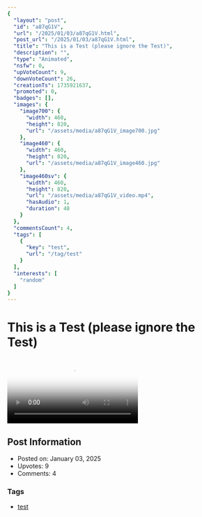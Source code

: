 ```yaml
---
{
  "layout": "post",
  "id": "a87qG1V",
  "url": "/2025/01/03/a87qG1V.html",
  "post_url": "/2025/01/03/a87qG1V.html",
  "title": "This is a Test (please ignore the Test)",
  "description": "",
  "type": "Animated",
  "nsfw": 0,
  "upVoteCount": 9,
  "downVoteCount": 26,
  "creationTs": 1735921637,
  "promoted": 0,
  "badges": [],
  "images": {
    "image700": {
      "width": 460,
      "height": 820,
      "url": "/assets/media/a87qG1V_image700.jpg"
    },
    "image460": {
      "width": 460,
      "height": 820,
      "url": "/assets/media/a87qG1V_image460.jpg"
    },
    "image460sv": {
      "width": 460,
      "height": 820,
      "url": "/assets/media/a87qG1V_video.mp4",
      "hasAudio": 1,
      "duration": 48
    }
  },
  "commentsCount": 4,
  "tags": [
    {
      "key": "test",
      "url": "/tag/test"
    }
  ],
  "interests": [
    "random"
  ]
}
---
```


# This is a Test (please ignore the Test)

<video controls playsinline loop poster="/assets/media/a87qG1V_image460.jpg">
  <source src="/assets/media/a87qG1V_video.mp4" type="video/mp4">
  Your browser does not support the video tag.
</video>

## Post Information

- Posted on: January 03, 2025
- Upvotes: 9
- Comments: 4

### Tags

- [test](/tag/test)
